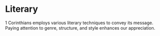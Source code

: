 # Literary

1 Corinthians employs various literary techniques to convey its message. Paying attention to genre, structure, and style enhances our appreciation.

